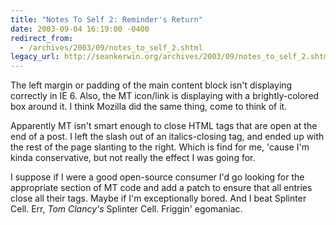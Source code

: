 ```yaml
---
title: "Notes To Self 2: Reminder's Return"
date: 2003-09-04 16:19:00 -0400
redirect_from:
  - /archives/2003/09/notes_to_self_2.shtml
legacy_url: http://seankerwin.org/archives/2003/09/notes_to_self_2.shtml
---
```

<p>The left margin or padding of the main content block isn't displaying correctly in IE 6.  Also, the MT icon/link is displaying with a brightly-colored box around it.  I think Mozilla did the same thing, come to think of it.</p>

<p>Apparently MT isn't smart enough to close HTML tags that are open at the end of a post.  I left the slash out of an italics-closing tag, and ended up with the rest of the page slanting to the right.  Which is find for me, 'cause I'm kinda conservative, but not really the effect I was going for.</p>

<p>I suppose if I were a good open-source consumer I'd go looking for the appropriate section of MT code and add a patch to ensure that all entries close all their tags.  Maybe if I'm exceptionally bored.  And I beat Splinter Cell.  Err, <i>Tom Clancy's</i> Splinter Cell.  Friggin' egomaniac.</p>

